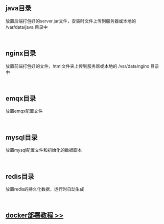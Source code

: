 ## java目录
放置后端打包好的server.jar文件，安装时文件上传到服务器或本地的 /var/data/java 目录中

<br />

## nginx目录
放置前端打包好的文件，html文件夹上传到服务器或本地的 /var/data/nginx 目录中

<br />

## emqx目录
放置emqx配置文件

<br />

## mysql目录
放置mysql配置文件和初始化的数据脚本

<br />

## redis目录
放置redis的持久化数据，运行时自动生成

<br />

## [docker部署教程 >> ](https://wumei.live/doc/pages/docker)